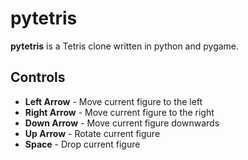 pytetris
========
**pytetris** is a Tetris clone written in python and pygame.

Controls
--------
+ **Left Arrow** - Move current figure to the left
+ **Right Arrow** - Move current figure to the right
+ **Down Arrow** - Move current figure downwards
+ **Up Arrow** - Rotate current figure
+ **Space** - Drop current figure
